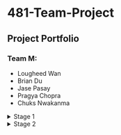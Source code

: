 # **481-Team-Project**

## Project Portfolio

### Team M:
- Lougheed Wan
- Brian Du
- Jase Pasay
- Pragya Chopra
- Chuks Nwakanma

<details>
<summary>Stage 1</summary>
In stage 1 we developed our team contract, which provided us guidelines on acceptable behaviour within our Team.
The link to our Team Contract: [Team Contract](../Stage_one/TeamM_TeamContractHandout.pdf)
<br/>
We also prepared a project proposal with potential project ideas. We came up with roughly 10-15 ideas and narrowed it down to 3.
<br/>
The 3 are listed on this doc here: [Team Proposal](../Stage_one/CPSC_481_Team_Proposal.pdf)
</details>

<details>
<summary>Stage 2</summary>
<br>
</details>
